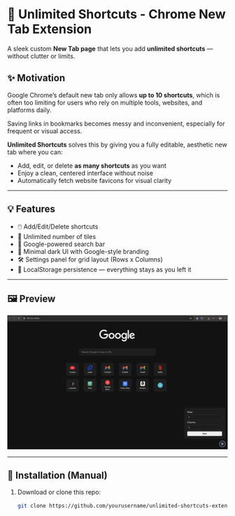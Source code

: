 # 🔗 Unlimited Shortcuts - Chrome New Tab Extension

A sleek custom **New Tab page** that lets you add **unlimited shortcuts** — without clutter or limits.

## ✨ Motivation

Google Chrome’s default new tab only allows **up to 10 shortcuts**, which is often too limiting for users who rely on multiple tools, websites, and platforms daily.

Saving links in bookmarks becomes messy and inconvenient, especially for frequent or visual access.

**Unlimited Shortcuts** solves this by giving you a fully editable, aesthetic new tab where you can:

- Add, edit, or delete **as many shortcuts** as you want
- Enjoy a clean, centered interface without noise
- Automatically fetch website favicons for visual clarity

---

## 💡 Features

- 🖱️ Add/Edit/Delete shortcuts
- 🎯 Unlimited number of tiles
- 🔎 Google-powered search bar
- 🎨 Minimal dark UI with Google-style branding
- 🛠️ Settings panel for grid layout (Rows x Columns)
- 🧠 LocalStorage persistence — everything stays as you left it

---

## 🖼️ Preview

![Preview](preview.png)

---

## 🚀 Installation (Manual)

1. Download or clone this repo:
   ```bash
   git clone https://github.com/yourusername/unlimited-shortcuts-extension.git
   ```

